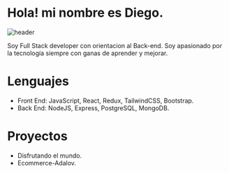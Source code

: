 # Hola! mi nombre es Diego.
![header](https://user-images.githubusercontent.com/72827720/118911727-0da3b000-b8fd-11eb-9da1-856bb50a3008.gif)

Soy Full Stack developer con orientacion al Back-end. Soy apasionado por la tecnología siempre con ganas de aprender y mejorar.

# Lenguajes
- Front End: JavaScript, React, Redux, TailwindCSS, Bootstrap.
- Back End: NodeJS, Express, PostgreSQL, MongoDB.

# Proyectos

- Disfrutando el mundo.
- Ecommerce-Adalov.
